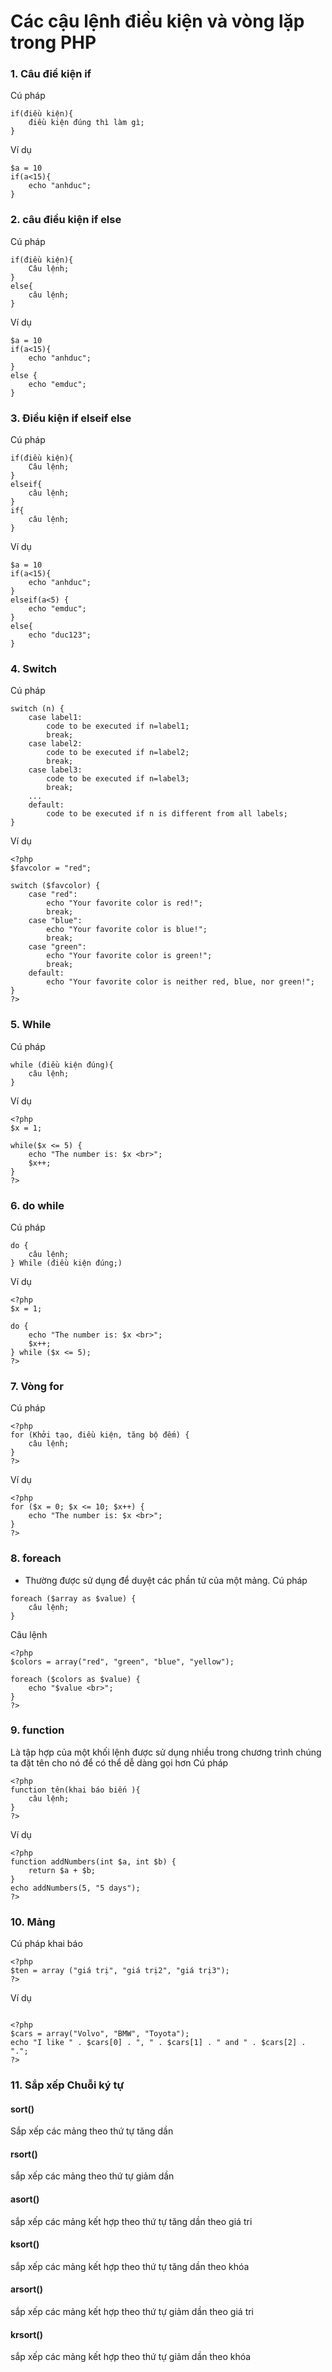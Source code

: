 # Các cậu lệnh điều kiện và vòng lặp trong PHP 
### 1. Câu điề kiện if
Cú pháp 
```
if(điều kiện){
    điều kiện đúng thì làm gì;
}
```
Ví dụ 
```
$a = 10
if(a<15){
    echo "anhduc";
}
```

### 2. câu điều kiện if else 
Cú pháp 
```
if(điều kiện){
    Câu lệnh;
}
else{
    câu lệnh;
}
```
Ví dụ 
```
$a = 10
if(a<15){
    echo "anhduc";
}
else {
    echo "emduc";
}
```

### 3. Điều kiện if elseif else 
Cú pháp 
```
if(điều kiện){
    Câu lệnh;
}
elseif{
    câu lệnh;
}
if{
    câu lệnh;
}
```
Ví dụ 
```
$a = 10
if(a<15){
    echo "anhduc";
}
elseif(a<5) {
    echo "emduc";
}
else{
    echo "duc123";
}
```
### 4. Switch 
Cú pháp 
```
switch (n) {
    case label1:
        code to be executed if n=label1;
        break;
    case label2:
        code to be executed if n=label2;
        break;
    case label3:
        code to be executed if n=label3;
        break;
    ...
    default:
        code to be executed if n is different from all labels;
}
```
Ví dụ 
```
<?php
$favcolor = "red";

switch ($favcolor) {
    case "red":
        echo "Your favorite color is red!";
        break;
    case "blue":
        echo "Your favorite color is blue!";
        break;
    case "green":
        echo "Your favorite color is green!";
        break;
    default:
        echo "Your favorite color is neither red, blue, nor green!";
}
?>
```
### 5. While 
Cú pháp 
```
while (điều kiện đúng){
    câu lệnh;
}
```
Ví dụ 
```
<?php 
$x = 1; 

while($x <= 5) {
    echo "The number is: $x <br>";
    $x++;
} 
?>
```
### 6. do while 
Cú pháp 
```
do {
    câu lệnh;
} While (điều kiện đúng;)
```
Ví dụ 
```
<?php 
$x = 1; 

do {
    echo "The number is: $x <br>";
    $x++;
} while ($x <= 5);
?>
```

### 7. Vòng for
Cú pháp 
```
<?php 
for (Khởi tạo, điều kiện, tăng bộ đếm) {
    câu lệnh;
} 
?>
```
Ví dụ
```
<?php 
for ($x = 0; $x <= 10; $x++) {
    echo "The number is: $x <br>";
} 
?>
```

### 8. foreach 
- Thường được sử dụng để duyệt các phần tử của một mảng. 
Cú pháp 
```
foreach ($array as $value) {
    câu lệnh;
}
```
Câu lệnh 
```
<?php 
$colors = array("red", "green", "blue", "yellow"); 

foreach ($colors as $value) {
    echo "$value <br>";
}
?>
```

### 9. function 
Là tập hợp của một khối lệnh được sử dụng nhiều trong chương trình chúng ta đặt tên cho nó để có thể dễ dàng gọi hơn 
Cú pháp 
```
<?php
function tên(khai báo biến ){
    câu lệnh;
}
?>
```
Ví dụ 
```
<?php
function addNumbers(int $a, int $b) {
    return $a + $b;
}
echo addNumbers(5, "5 days"); 
?>
```
### 10. Mảng 
Cú pháp khai báo
```
<?php
$ten = array ("giá trị", "giá trị2", "giá trị3");
?>
```
Ví dụ
```

<?php
$cars = array("Volvo", "BMW", "Toyota"); 
echo "I like " . $cars[0] . ", " . $cars[1] . " and " . $cars[2] . ".";
?>
```
### 11. Sắp xếp Chuỗi ký tự 
#### sort()
Sắp xếp các mảng theo thứ tự tăng dần 
#### rsort()
sắp xếp các mảng theo thứ tự giảm dần 
#### asort()
sắp xếp các mảng kết hợp theo thứ tự tăng dần theo giá tri
#### ksort()
sắp xếp các mảng kết hợp theo thứ tự tăng dần theo khóa 
#### arsort()
sắp xếp các mảng kết hợp theo thứ tự giảm dần theo giá tri
#### krsort()
sắp xếp các mảng kết hợp theo thứ tự giảm dần theo khóa